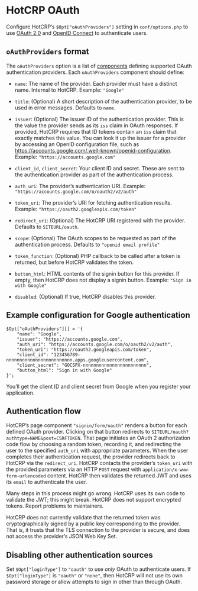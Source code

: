 # HotCRP OAuth

Configure HotCRP’s `$Opt["oAuthProviders"]` setting in `conf/options.php` to use
[OAuth 2.0][OAuth] and [OpenID Connect][] to authenticate users.

## `oAuthProviders` format

The `oAuthProviders` option is a list of [components][] defining supported OAuth
authentication providers. Each `oAuthProviders` component should define:

* `name`: The name of the provider. Each provider must have a distinct name.
  Internal to HotCRP. Example: `"Google"`

* `title`: (Optional) A short description of the authentication provider, to
  be used in error messages. Defaults to `name`.

* `issuer`: (Optional) The issuer ID of the authentication provider. This is
  the value the provider sends as its `iss` claim in OAuth responses. If
  provided, HotCRP requires that ID tokens contain an `iss` claim that exactly
  matches this value. You can look it up the issuer for a provider by
  accessing an OpenID configuration file, such as
  https://accounts.google.com/.well-known/openid-configuration. Example:
  `"https://accounts.google.com"`

* `client_id`, `client_secret`: Your client ID and secret. These are sent to
  the authentication provider as part of the authentication process.

* `auth_uri`: The provider’s authentication URI. Example:
  `"https://accounts.google.com/o/oauth2/v2/auth"`

* `token_uri`: The provider’s URI for fetching authentication results.
  Example: `"https://oauth2.googleapis.com/token"`

* `redirect_uri`: (Optional) The HotCRP URI registered with the provider.
  Defaults to `SITEURL/oauth`.

* `scope`: (Optional) The OAuth scopes to be requested as part of the
  authentication process. Defaults to `"openid email profile"`

* `token_function`: (Optional) PHP callback to be called after a token is
  returned, but before HotCRP validates the token.

* `button_html`: HTML contents of the signin button for this provider. If
  empty, then HotCRP does not display a signin button. Example: `"Sign in with
  Google"`

* `disabled`: (Optional) If true, HotCRP disables this provider.

## Example configuration for Google authentication

```
$Opt["oAuthProviders"][] = '{
    "name": "Google",
    "issuer": "https://accounts.google.com",
    "auth_uri": "https://accounts.google.com/o/oauth2/v2/auth",
    "token_uri": "https://oauth2.googleapis.com/token",
    "client_id": "123456789-nnnnnnnnnnnnnnnnnnnnnnnnn.apps.googleusercontent.com",
    "client_secret": "GOCSPX-nnnnnnnnnnnnnnnnnnnnnnnn",
    "button_html": "Sign in with Google"
}';
```

You’ll get the client ID and client secret from Google when you register your
application.

## Authentication flow

HotCRP’s page component `"signin/form/oauth"` renders a button for each
defined OAuth provider. Clicking on that button redirects to
`SITEURL/oauth?authtype=NAME&post=CSRFTOKEN`. That page initiates an OAuth 2
authorization code flow by choosing a random token, recording it, and
redirecting the user to the specified `auth_uri` with appropriate parameters.
When the user completes their authentication request, the provider redirects
back to HotCRP via the `redirect_uri`. HotCRP contacts the provider’s
`token_uri` with the provided parameters via an HTTP `POST` request with
`application/x-www-form-urlencoded` content. HotCRP then validates the
returned JWT and uses its `email` to authenticate the user.

Many steps in this process might go wrong. HotCRP uses its own code to
validate the JWT; this might break. HotCRP does not support encrypted tokens.
Report problems to maintainers.

HotCRP does not currently validate that the returned token was
cryptographically signed by a public key corresponding to the provider. That
is, it trusts that the TLS connection to the provider is secure, and does not
access the provider’s JSON Web Key Set.

## Disabling other authentication sources

Set `$Opt["loginType"]` to `"oauth"` to use *only* OAuth to authenticate
users. If `$Opt["loginType"]` is `"oauth"` or `"none"`, then HotCRP will not
use its own password storage or allow attempts to sign in other than through
OAuth.


[OAuth]: https://en.wikipedia.org/wiki/OAuth
[OpenID Connect]: https://en.wikipedia.org/wiki/OpenID
[components]: ./components.md
